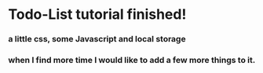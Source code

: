 # Todo-List tutorial finished!

### a little css, some Javascript and local storage
### when I find more time I would like to add a few more things to it.


